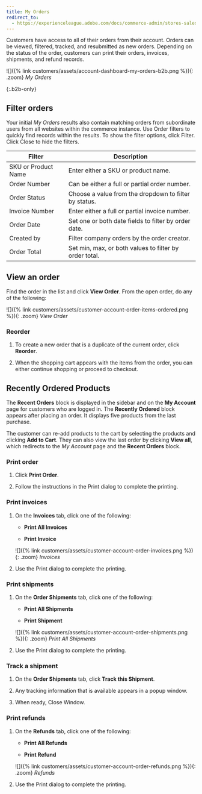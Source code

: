 ```yaml
---
title: My Orders
redirect_to:
  - https://experienceleague.adobe.com/docs/commerce-admin/stores-sales/order-management/orders/orders-storefront.html
---
```


Customers have access to all of their orders from their account. Orders can be viewed, filtered, tracked, and resubmitted as new orders. Depending on the status of the order, customers can print their orders, invoices, shipments, and refund records.

![]({% link customers/assets/account-dashboard-my-orders-b2b.png %}){: .zoom}
_My Orders_

{:.b2b-only}
## Filter orders

Your initial _My Orders_ results also contain matching orders from subordinate users from all websites within the commerce instance. Use Order filters to quickly find records within the results. To show the filter options, click <span class="btn">Filter</span>. Click <span class="btn">Close</span> to hide the filters.

| Filter | Description |
| -- | -- |
| SKU or Product Name | Enter either a SKU or product name. |
| Order Number | Can be either a full or partial order number. |
| Order Status | Choose a value from the dropdown to filter by status. |
| Invoice Number | Enter either a full or partial invoice number. |
| Order Date | Set one or both date fields to filter by order date. |
| Created by | Filter company orders by the order creator. |
| Order Total | Set min, max, or both values to filter by order total. |

## View an order

Find the order in the list and click **View Order**. From the open order, do any of the following:

![]({% link customers/assets/customer-account-order-items-ordered.png %}){: .zoom}
_View Order_

### Reorder

1. To create a new order that is a duplicate of the current order, click **Reorder**.

1. When the shopping cart appears with the items from the order, you can either continue shopping or proceed to checkout.

## Recently Ordered Products

The **Recent Orders** block is displayed in the sidebar and on the **My Account** page for customers who are logged in. The **Recently Ordered** block appears after placing an order. It displays five products from the last purchase.

The customer can re-add products to the cart by selecting the products and clicking **Add to Cart**. They can also view the last order by clicking **View all**, which redirects to the _My Account_ page and the **Recent Orders** block.

### Print order

1. Click **Print Order**.

1. Follow the instructions in the Print dialog to complete the printing.

### Print invoices

1. On the **Invoices** tab, click one of the following:

   - **Print All Invoices**

   - **Print Invoice**

   ![]({% link customers/assets/customer-account-order-invoices.png %}){: .zoom}
   _Invoices_

1. Use the Print dialog to complete the printing.

### Print shipments

1. On the **Order Shipments** tab, click one of the following:

   - **Print All Shipments**

   - **Print Shipment**

   ![]({% link customers/assets/customer-account-order-shipments.png %}){: .zoom}
   _Print All Shipments_

1. Use the Print dialog to complete the printing.

### Track a shipment

1. On the **Order Shipments** tab, click **Track this Shipment**.

1. Any tracking information that is available appears in a popup window.

1. When ready, <span class="btn">Close Window</span>.

### Print refunds

1. On the **Refunds** tab, click one of the following:

   - **Print All Refunds**

   - **Print Refund**

   ![]({% link customers/assets/customer-account-order-refunds.png %}){: .zoom}
   _Refunds_

1. Use the Print dialog to complete the printing.
